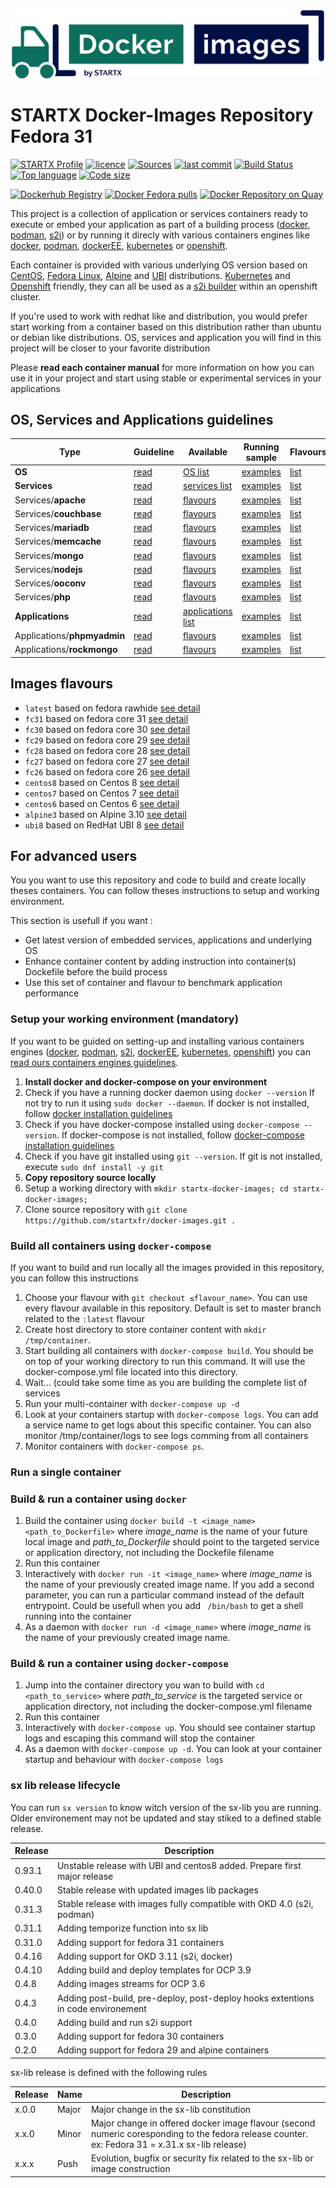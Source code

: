 [![docker-images](https://raw.githubusercontent.com/startxfr/docker-images/master/travis/logo.svg?sanitize=true)](https://github.com/startxfr/docker-images)

# STARTX Docker-Images Repository Fedora 31

[![STARTX Profile](https://img.shields.io/badge/provider-startx-green.svg)](https://github.com/startxfr) [![licence](https://img.shields.io/github/license/startxfr/docker-images.svg)](https://github.com/startxfr/docker-images) [![Sources](https://img.shields.io/badge/startxfr-docker--images-blue.svg)](https://github.com/startxfr/docker-images/tree/fc31/OS/) [![last commit](https://img.shields.io/github/last-commit/startxfr/docker-images.svg)](https://github.com/startxfr/docker-images) [![Build Status](https://travis-ci.org/startxfr/docker-images.svg?branch=fc31)](https://travis-ci.org/startxfr/docker-images) [![Top language](https://img.shields.io/github/languages/count/startxfr/docker-images)](https://github.com/startxfr/docker-images) [![Code size](https://img.shields.io/github/languages/code-size/startxfr/docker-images)](https://github.com/startxfr/docker-images)
 
[![Dockerhub Registry](https://img.shields.io/docker/build/startx/fedora.svg)](https://hub.docker.com/r/startx/fedora) [![Docker Fedora pulls](https://img.shields.io/docker/pulls/startx/fedora)](https://hub.docker.com/r/startx/fedora) [![Docker Repository on Quay](https://quay.io/repository/startx/fedora/status "Docker Repository on Quay")](https://quay.io/repository/startx/fedora)


This project is a collection of application or services containers ready to execute 
or embed your application as part of a building process 
([docker](https://github.com/startxfr/containers-engines/blob/master/Docker.md),
 [podman](https://github.com/startxfr/containers-engines/blob/master/Podman.md),
 [s2i](https://github.com/startxfr/containers-engines/blob/master/S2I.md))
or by running it direcly with various containers engines like 
[docker](https://github.com/startxfr/containers-engines/blob/master/Docker.md),
[podman](https://github.com/startxfr/containers-engines/blob/master/Podman.md),
[dockerEE](https://github.com/startxfr/containers-engines/blob/master/DockerEE.md),
[kubernetes](https://github.com/startxfr/containers-engines/blob/master/Kubernetes.md) or 
[openshift](https://github.com/startxfr/containers-engines/blob/master/Openshift.md).  

Each container is provided with various underlying OS version based on 
[CentOS](https://quay.io/repository/startx/centos), 
[Fedora Linux](https://quay.io/repository/startx/fedora), 
[Alpine](https://quay.io/repository/startx/alpine) and 
[UBI](https://quay.io/repository/startx/ubi) distributions. 
[Kubernetes](https://github.com/startxfr/containers-engines/blob/master/Kubernetes.md) and 
[Openshift](https://github.com/startxfr/containers-engines/blob/master/Openshift.md) friendly, 
they can all be used as a [s2i builder](https://github.com/startxfr/containers-engines/blob/master/S2I.md)
within an openshift cluster.

If you're used to work with redhat like and distribution, you would prefer start working
from a container based on this distribution rather than ubuntu or debian like distributions.
OS, services and application you will find in this project will be closer to your favorite distribution

Please **read each container manual** for more information on how you can use it in 
your project and start using stable or experimental services in your applications

## OS, Services and Applications guidelines

| Type                        | Guideline                       | Available                                              | Running sample                                                      | Flavours                                           |
|-----------------------------|---------------------------------|--------------------------------------------------------|---------------------------------------------------------------------|----------------------------------------------------|
| **OS**                      | [read](OS)                      | [OS list](OS#container-flavours)                       | [examples](OS#running-from-dockerhub-registry)                      | [list](OS#container-flavours)                      |
| **Services**                | [read](Services)                | [services list](Services#container-flavours)           | [examples](Services#running-from-dockerhub-registry)                | [list](Services#container-flavours)                |
| Services/**apache**         | [read](Services/apache)         | [flavours](Services/apache#container-flavours)         | [examples](Services/apache#running-from-dockerhub-registry)         | [list](Services/apache#container-flavours)         |
| Services/**couchbase**      | [read](Services/couchbase)      | [flavours](Services/couchbase#container-flavours)      | [examples](Services/couchbase#running-from-dockerhub-registry)      | [list](Services/couchbase#container-flavours)      |
| Services/**mariadb**        | [read](Services/mariadb)        | [flavours](Services/mariadb#container-flavours)        | [examples](Services/mariadb#running-from-dockerhub-registry)        | [list](Services/mariadb#container-flavours)        |
| Services/**memcache**       | [read](Services/memcache)       | [flavours](Services/memcache#container-flavours)       | [examples](Services/memcache#running-from-dockerhub-registry)       | [list](Services/memcache#container-flavours)       |
| Services/**mongo**          | [read](Services/mongo)          | [flavours](Services/mongo#container-flavours)          | [examples](Services/mongo#running-from-dockerhub-registry)          | [list](Services/mongo#container-flavours)          |
| Services/**nodejs**         | [read](Services/nodejs)         | [flavours](Services/nodejs#container-flavours)         | [examples](Services/nodejs#running-from-dockerhub-registry)         | [list](Services/nodejs#container-flavours)         |
| Services/**ooconv**         | [read](Services/ooconv)         | [flavours](Services/ooconv#container-flavours)         | [examples](Services/ooconv#running-from-dockerhub-registry)         | [list](Services/ooconv#container-flavours)         |
| Services/**php**            | [read](Services/php)            | [flavours](Services/php#container-flavours)            | [examples](Services/php#running-from-dockerhub-registry)            | [list](Services/php#container-flavours)            |
| **Applications**            | [read](Applications)            | [applications list](Applications#container-flavours)   | [examples](Applications#running-from-dockerhub-registry)            | [list](Applications#container-flavours)            |
| Applications/**phpmyadmin** | [read](Applications/phpmyadmin) | [flavours](Applications/phpmyadmin#container-flavours) | [examples](Applications/phpmyadmin#running-from-dockerhub-registry) | [list](Applications/phpmyadmin#container-flavours) |
| Applications/**rockmongo**  | [read](Applications/rockmongo)  | [flavours](Applications/rockmongo#container-flavours)  | [examples](Applications/rockmongo#running-from-dockerhub-registry)  | [list](Applications/rockmongo#container-flavours)  |


## Images flavours

- `latest` based on fedora rawhide [see detail](https://github.com/startxfr/docker-images/tree/master)
- `fc31` based on fedora core 31 [see detail](https://github.com/startxfr/docker-images/tree/fc31)
- `fc30` based on fedora core 30 [see detail](https://github.com/startxfr/docker-images/tree/fc30)
- `fc29` based on fedora core 29 [see detail](https://github.com/startxfr/docker-images/tree/fc29)
- `fc28` based on fedora core 28 [see detail](https://github.com/startxfr/docker-images/tree/fc28)
- `fc27` based on fedora core 27 [see detail](https://github.com/startxfr/docker-images/tree/fc27)
- `fc26` based on fedora core 26 [see detail](https://github.com/startxfr/docker-images/tree/fc26)
- `centos8` based on Centos 8 [see detail](https://github.com/startxfr/docker-images/tree/centos8)
- `centos7` based on Centos 7 [see detail](https://github.com/startxfr/docker-images/tree/centos7)
- `centos6` based on Centos 6 [see detail](https://github.com/startxfr/docker-images/tree/centos6)
- `alpine3` based on Alpine 3.10 [see detail](https://github.com/startxfr/docker-images/tree/alpine3)
- `ubi8` based on RedHat UBI 8 [see detail](https://github.com/startxfr/docker-images/tree/ubi8)


## For advanced users

You you want to use this repository and code to build and create locally theses containers. You can follow theses instructions to setup and working environment.

This section is usefull if you want :
* Get latest version of embedded services, applications and underlying OS
* Enhance container content by adding instruction into container(s) Dockefile before the build process
* Use this set of container and flavour to benchmark application performance

### Setup your working environment (mandatory)

If you want to be guided on setting-up and installing various containers engines
([docker](https://github.com/startxfr/containers-engines/blob/master/Docker.md),
 [podman](https://github.com/startxfr/containers-engines/blob/master/Podman.md),
 [s2i](https://github.com/startxfr/containers-engines/blob/master/S2I.md),
 [dockerEE](https://github.com/startxfr/containers-engines/blob/master/DockerEE.md),
 [kubernetes](https://github.com/startxfr/containers-engines/blob/master/Kubernetes.md),
 [openshift](https://github.com/startxfr/containers-engines/blob/master/Openshift.md))
you can [read ours containers engines guidelines](https://github.com/startxfr/containers-engines).

1. **Install docker and docker-compose on your environment** 
  1. Check if you have a running docker daemon using `docker --version` If not try to run it using `sudo docker --daemon`. If docker is not installed, follow [docker installation guidelines](https://docs.docker.com/v1.8/installation/)
  2. Check if you have docker-compose installed using `docker-compose --version`. If docker-compose is not installed, follow [docker-compose installation guidelines](https://docs.docker.com/compose/install/)
  3. Check if you have git installed using `git --version`. If git is not installed, execute `sudo dnf install -y git`
2. **Copy repository source locally**
  1. Setup a working directory with `mkdir startx-docker-images; cd startx-docker-images;`
  2. Clone source repository with `git clone https://github.com/startxfr/docker-images.git .`


### Build all containers using `docker-compose`

If you want to build and run locally all the images provided in this repository, you can follow this instructions

1. Choose your flavour with `git checkout ≤flavour_name>`. You can use every flavour available in this repository. Default is set to master branch related to the `:latest` flavour
2. Create host directory to store container content with `mkdir /tmp/container`.
3. Start building all containers with `docker-compose build`. You should be on top of your working directory to run this command. It will use the docker-compose.yml file located into this directory.
4. Wait... (could take some time as you are building the complete list of services
5. Run your multi-container with `docker-compose up -d`
6. Look at your containers startup with `docker-compose logs`. You can add a service name to get logs about this specific container. You can also monitor /tmp/container/logs to see logs comming from all containers
7. Monitor containers with `docker-compose ps`.

### Run a single container

### Build & run a container using `docker`

1. Build the container using `docker build -t <image_name> <path_to_Dockerfile>` where *image_name* is the name of your future local image and *path_to_Dockerfile* should point to the targeted service or application directory, not including the Dockefile filename
2. Run this container 
  1. Interactively with `docker run -it <image_name>` where *image_name* is the name of your previously created image name. If you add a second parameter, you can run a particular command instead of the default entrypoint. Could be usefull when you add ` /bin/bash` to get a shell running into the container
  2. As a daemon with `docker run -d <image_name>` where *image_name* is the name of your previously created image name. 


### Build & run a container using `docker-compose`

1. Jump into the container directory you wan to build with `cd <path_to_service>` where *path_to_service* is the targeted service or application directory, not including the docker-compose.yml filename
2. Run this container 
  1. Interactively with `docker-compose up`. You should see container startup logs and escaping this command will stop the container
  2. As a daemon with `docker-compose up -d`. You can look at your container startup and behaviour with `docker-compose logs`


### sx lib release lifecycle

You can run `sx version` to know witch version of the sx-lib you are running. Older environement may not be updated
and stay stiked to a defined stable release. 

| Release  | Description
|----------|-------------
| 0.93.1   | Unstable release with UBI and centos8 added. Prepare first major release
| 0.40.0   | Stable release with updated images lib packages
| 0.31.3   | Stable release with images fully compatible with OKD 4.0 (s2i, podman)
| 0.31.1   | Adding temporize function into sx lib
| 0.31.0   | Adding support for fedora 31 containers
| 0.4.16   | Adding support for OKD 3.11 (s2i, docker)
| 0.4.10   | Adding build and deploy templates for OCP 3.9
| 0.4.8    | Adding images streams for OCP 3.6
| 0.4.3    | Adding post-build, pre-deploy, post-deploy hooks extentions in code environement
| 0.4.0    | Adding build and run s2i support
| 0.3.0    | Adding support for fedora 30 containers
| 0.2.0    | Adding support for fedora 29 and alpine containers

sx-lib release is defined with the following rules

| Release  | Name  | Description
|----------|-------|------
| x.0.0    | Major | Major change in the sx-lib constitution
| x.x.0    | Minor | Major change in offered docker image flavour (second numeric coresponding to the fedora release counter. ex: Fedora 31 = x.31.x sx-lib release)
| x.x.x    | Push  | Evolution, bugfix or security fix related to the sx-lib or image construction